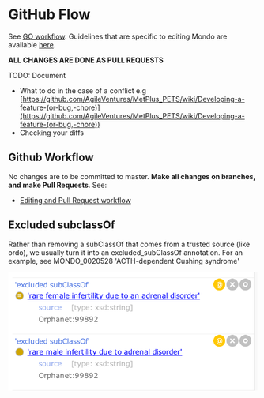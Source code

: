 # GitHub Flow

See [GO workflow](http://go-ontology.readthedocs.io/en/latest/DailyWorkflow.html). 
Guidelines that are specific to editing Mondo are available [here](https://mondo.readthedocs.io/en/latest/editors-guide/editing-workflow/).

**ALL CHANGES ARE DONE AS PULL REQUESTS**

TODO: Document
* What to do in the case of a conflict e.g [https://github.com/AgileVentures/MetPlus_PETS/wiki/Developing-a-feature-(or-bug,-chore)](https://github.com/AgileVentures/MetPlus_PETS/wiki/Developing-a-feature-(or-bug,-chore)) 
* Checking your diffs

## Github Workflow

No changes are to be committed to master. **Make all changes on branches, and make Pull Requests**. See: 

* [Editing and Pull Request workflow](https://mondo.readthedocs.io/en/latest/editors-guide/editing-workflow/)

## Excluded subclassOf

Rather than removing a subClassOf that comes from a trusted source (like ordo), we usually turn it into an excluded_subClassOf annotation.
For an example, see MONDO_0020528 'ACTH-dependent Cushing syndrome'

![Excluded subclassOf example](images/github-workflow-excluded-subclassof.png)

